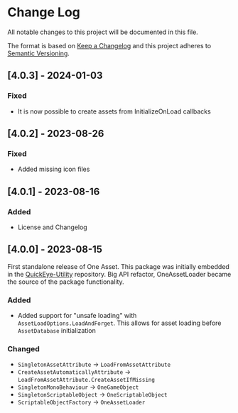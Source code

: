 # Change Log
All notable changes to this project will be documented in this file.
 
The format is based on [Keep a Changelog](http://keepachangelog.com/)
and this project adheres to [Semantic Versioning](http://semver.org/).

## [4.0.3] - 2024-01-03

### Fixed
- It is now possible to create assets from InitializeOnLoad callbacks

## [4.0.2] - 2023-08-26

### Fixed
- Added missing icon files


## [4.0.1] - 2023-08-16
 
### Added
- License and Changelog
 
## [4.0.0] - 2023-08-15

First standalone release of One Asset. This package was initially embedded in the [QuickEye-Utility](https://github.com/ErnSur/QuickEye-Utility) repository.
Big API refactor, OneAssetLoader became the source of the package functionality.

### Added
- Added support for "unsafe loading" with `AssetLoadOptions.LoadAndForget`. This allows for asset loading before `AssetDatabase` initialization

### Changed
- `SingletonAssetAttribute` -> `LoadFromAssetAttribute`
- `CreateAssetAutomaticallyAttribute` -> `LoadFromAssetAttribute.CreateAssetIfMissing`
- `SingletonMonoBehaviour` -> `OneGameObject`
- `SingletonScriptableObject` -> `OneScriptableObject`
- `ScriptableObjectFactory` -> `OneAssetLoader`